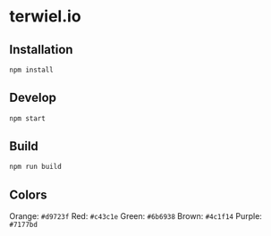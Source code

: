 # terwiel.io

## Installation

```sh
npm install
```

## Develop

```sh
npm start
```

## Build

```sh
npm run build
```

## Colors

Orange: `#d9723f`
Red: `#c43c1e`
Green: `#6b6938`
Brown: `#4c1f14`
Purple: `#7177bd`
